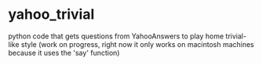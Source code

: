 yahoo_trivial
=============

python code that gets questions from YahooAnswers to play home trivial-like style
(work on progress, right now it only works on macintosh machines because it uses the 'say' function)
